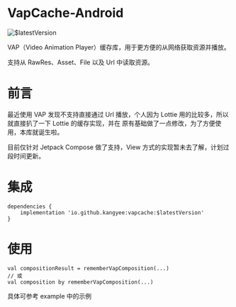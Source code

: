 # VapCache-Android

![$latestVersion](https://maven-badges.herokuapp.com/maven-central/io.github.kangyee/vapcache/badge.svg)

VAP（Video Animation Player）缓存库，用于更方便的从网络获取资源并播放。

支持从 RawRes、Asset、File 以及 Url 中读取资源。

# 前言

最近使用 VAP 发现不支持直接通过 Url 播放，个人因为 Lottie 用的比较多，所以就直接扒了一下 Lottie 的缓存实现，并在
原有基础做了一点修改，为了方便使用，本库就诞生啦。

目前仅针对 Jetpack Compose 做了支持，View 方式的实现暂未去了解，计划过段时间更新。

# 集成

```
dependencies {
    implementation 'io.github.kangyee:vapcache:$latestVersion'
}
```

# 使用

```
val compositionResult = rememberVapComposition(...)
// 或
val composition by rememberVapComposition(...)
```

具体可参考 example 中的示例